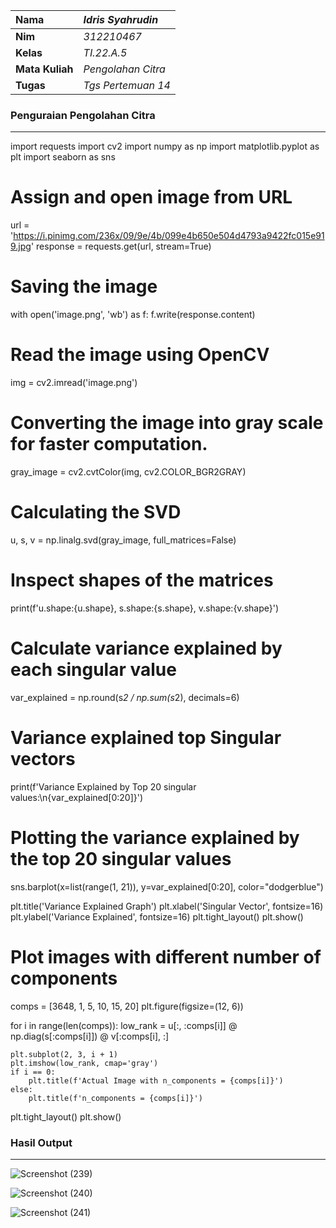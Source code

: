 |Nama |_Idris Syahrudin_|
| :- | :- |
|**Nim** |_312210467_|
|**Kelas** |_TI.22.A.5_|
|**Mata Kuliah**|_Pengolahan Citra_|
|**Tugas** |_Tgs Pertemuan 14_|

### Penguraian Pengolahan Citra

---

import requests
import cv2
import numpy as np
import matplotlib.pyplot as plt
import seaborn as sns

# Assign and open image from URL
url = 'https://i.pinimg.com/236x/09/9e/4b/099e4b650e504d4793a9422fc015e919.jpg'
response = requests.get(url, stream=True)

# Saving the image
with open('image.png', 'wb') as f:
    f.write(response.content)

# Read the image using OpenCV
img = cv2.imread('image.png')

# Converting the image into gray scale for faster computation.
gray_image = cv2.cvtColor(img, cv2.COLOR_BGR2GRAY)

# Calculating the SVD
u, s, v = np.linalg.svd(gray_image, full_matrices=False)

# Inspect shapes of the matrices
print(f'u.shape:{u.shape}, s.shape:{s.shape}, v.shape:{v.shape}')

# Calculate variance explained by each singular value
var_explained = np.round(s*2 / np.sum(s*2), decimals=6)

# Variance explained top Singular vectors
print(f'Variance Explained by Top 20 singular values:\n{var_explained[0:20]}')

# Plotting the variance explained by the top 20 singular values
sns.barplot(x=list(range(1, 21)), y=var_explained[0:20], color="dodgerblue")

plt.title('Variance Explained Graph')
plt.xlabel('Singular Vector', fontsize=16)
plt.ylabel('Variance Explained', fontsize=16)
plt.tight_layout()
plt.show()

# Plot images with different number of components
comps = [3648, 1, 5, 10, 15, 20]
plt.figure(figsize=(12, 6))

for i in range(len(comps)):
    low_rank = u[:, :comps[i]] @ np.diag(s[:comps[i]]) @ v[:comps[i], :]

    plt.subplot(2, 3, i + 1)
    plt.imshow(low_rank, cmap='gray')
    if i == 0:
        plt.title(f'Actual Image with n_components = {comps[i]}')
    else:
        plt.title(f'n_components = {comps[i]}')

plt.tight_layout()
plt.show()

### Hasil Output
---

![Screenshot (239)](https://github.com/IdrisSyahrudin/Tgs14Pengola-citra/assets/129921422/5c3aff69-df4d-447a-b664-2ac003bb75ea)

![Screenshot (240)](https://github.com/IdrisSyahrudin/Tgs14Pengola-citra/assets/129921422/70550ed6-1465-4f26-ad96-e4b6c24254b9)

![Screenshot (241)](https://github.com/IdrisSyahrudin/Tgs14Pengola-citra/assets/129921422/b40eb001-5919-4d4e-996e-f6d00ff7cc52)





